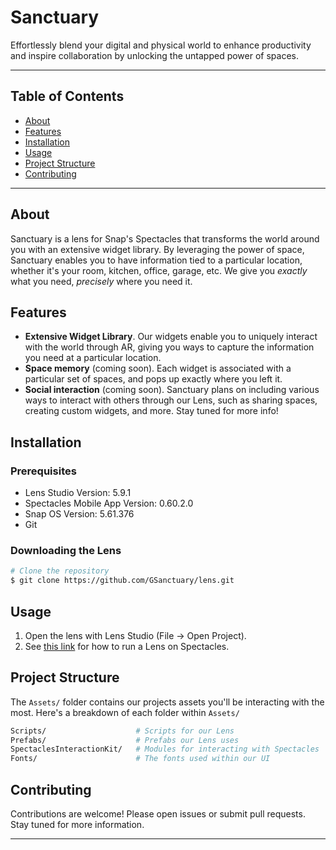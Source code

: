 # Sanctuary

Effortlessly blend your digital and physical world to enhance productivity and inspire collaboration by unlocking the untapped power of spaces.

---

## Table of Contents

-   [About](#about)
-   [Features](#features)
-   [Installation](#installation)
-   [Usage](#usage)
-   [Project Structure](#project-structure)
-   [Contributing](#contributing)

---

## About

Sanctuary is a lens for Snap's Spectacles that transforms the world around you with an extensive widget library. By leveraging the power of space, Sanctuary enables you to have information tied to a particular location, whether it's your room, kitchen, office, garage, etc. We give you _exactly_ what you need, _precisely_ where you need it.

## Features

-   **Extensive Widget Library**. Our widgets enable you to uniquely interact with the world through AR, giving you ways to capture the information you need at a particular location.
-   **Space memory** (coming soon). Each widget is associated with a particular set of spaces, and pops up exactly where you left it.
-   **Social interaction** (coming soon). Sanctuary plans on including various ways to interact with others through our Lens, such as sharing spaces, creating custom widgets, and more. Stay tuned for more info!

## Installation

### Prerequisites

-   Lens Studio Version: 5.9.1
-   Spectacles Mobile App Version: 0.60.2.0
-   Snap OS Version: 5.61.376
-   Git

### Downloading the Lens

```bash
# Clone the repository
$ git clone https://github.com/GSanctuary/lens.git
```

## Usage

1. Open the lens with Lens Studio (File -> Open Project).
2. See [this link](https://developers.snap.com/spectacles/get-started/start-building/test-lens-on-spectacles) for how to run a Lens on Spectacles.

## Project Structure

The `Assets/` folder contains our projects assets you'll be interacting with the most. Here's a breakdown of each folder within `Assets/`

```bash
Scripts/                    # Scripts for our Lens
Prefabs/                    # Prefabs our Lens uses
SpectaclesInteractionKit/   # Modules for interacting with Spectacles
Fonts/                      # The fonts used within our UI
```

## Contributing

Contributions are welcome! Please open issues or submit pull requests. Stay tuned for more information.

---
